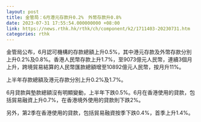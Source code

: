 ```yaml
---
layout: post
title: 金管局：6月港元存款升0.2%　外幣存款升0.8%
date: 2023-07-31 17:55:54.000000000 +08:00
link: https://news.rthk.hk/rthk/ch/component/k2/1711403-20230731.htm
categories: rthk
---
```


金管局公布，6月認可機構的存款總額上升0.5%，其中港元存款及外幣存款分別上升0.2%及0.8%。香港人民幣存款上升1.7%，至9073億元人民幣，連續3個月上升，跨境貿易結算的人民幣匯款總額增至10892億元人民幣，按月升11%。

上半年存款總額及港元存款分別上升0.2%及1.7%。

6月貸款與墊款總額沒有明顯變動，上半年下跌0.5%。6月在香港使用的貸款，包括貿易融資上升0.7%，在香港境外使用的貸款則下跌2%。

另外，第2季在香港使用的貸款，包括貿易融資按季下跌0.4%，首季上升1.4%。
